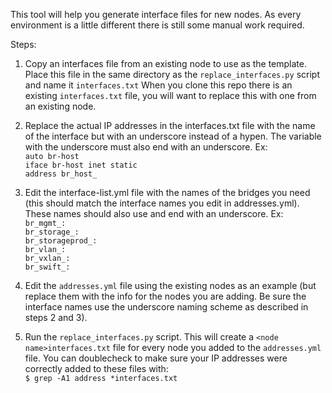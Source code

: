 This tool will help you generate interface files for new nodes.
As every environment is a little different there is still some manual work required.

Steps:

1) Copy an interfaces file from an existing node to use as the template.
Place this file in the same directory as the `replace_interfaces.py` script and name it `interfaces.txt`
When you clone this repo there is an existing `interfaces.txt` file, you will want to replace this with one from an existing node.

2) Replace the actual IP addresses in the interfaces.txt file with the name of the interface but with an underscore instead of a hypen. The variable with the underscore must also end with an underscore. 
Ex:  
`auto br-host`  
`iface br-host inet static`  
`address br_host_`  

3) Edit the interface-list.yml file with the names of the bridges you need (this should match the interface names you edit in addresses.yml). These names should also use and end with an underscore. Ex:  
`br_mgmt_:`  
`br_storage_:`  
`br_storageprod_:`  
`br_vlan_:`  
`br_vxlan_:`  
`br_swift_:`  

4) Edit the `addresses.yml` file using the existing nodes as an example (but replace them with the info for the nodes you are adding. Be sure the interface names use the underscore naming scheme as described in steps 2 and 3).

5) Run the `replace_interfaces.py` script. This will create a `<node name>interfaces.txt` file for every node you added to the `addresses.yml` file.
You can doublecheck to make sure your IP addresses were correctly added to these files with:  
`$ grep -A1 address *interfaces.txt`
